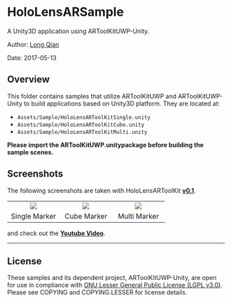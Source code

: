 HoloLensARSample
===
A Unity3D application using ARToolKitUWP-Unity.

Author: [Long Qian](http://longqian.me/aboutme)

Date: 2017-05-13

## Overview

This folder contains samples that utilize ARToolKitUWP and ARToolKitUWP-Unity to build applications based on Unity3D platform. They are located at:

* ```Assets/Sample/HoloLensARToolKitSingle.unity```
* ```Assets/Sample/HoloLensARToolKitCube.unity```
* ```Assets/Sample/HoloLensARToolKitMulti.unity```

**Please import the ARToolKitUWP.unitypackage before building the sample scenes.**

## Screenshots

The following screenshots are taken with HoloLensARToolKit **[v0.1](https://github.com/qian256/HoloLensARToolKit/releases/tag/v0.1)**.

<table border=0>
<tr>
	<td align="center" width="33%"><img src="http://longqian.me/public/image/artoolkit-hololens-single.png" /></td>
	<td align="center" width="33%"><img src="http://longqian.me/public/image/artoolkit-hololens-cube.png" /></td>
	<td align="center" width="33%"><img src="http://longqian.me/public/image/artoolkit-hololens-multi.png" /></td>
</tr>
<tr>
	<td align="center">Single Marker</td>
	<td align="center">Cube Marker</td>
	<td align="center">Multi Marker</td>
</tr>
</table>

and check out the [**Youtube Video**](https://youtu.be/PqT90QfgP-U).

---

## License
These samples and its dependent project, ARToolKitUWP-Unity, are open for use in compliance with [GNU Lesser General Public License (LGPL v3.0)](https://www.gnu.org/licenses/lgpl-3.0.en.html). Please see COPYING and COPYING.LESSER for license details.
